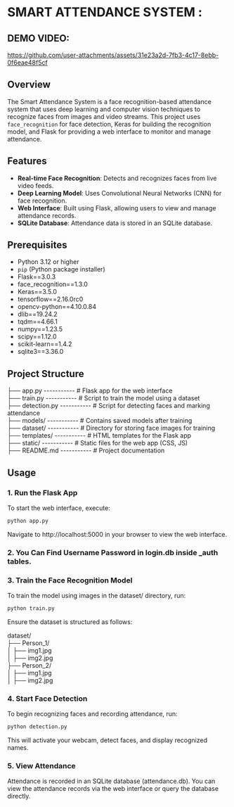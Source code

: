 # SMART ATTENDANCE SYSTEM :

## DEMO VIDEO:

https://github.com/user-attachments/assets/31e23a2d-7fb3-4c17-8ebb-0f6eae48f5cf

## Overview
The Smart Attendance System is a face recognition-based attendance system that uses deep learning and computer vision techniques to recognize faces from images and video streams. This project uses `face_recognition` for face detection, Keras for building the recognition model, and Flask for providing a web interface to monitor and manage attendance.

## Features
- **Real-time Face Recognition**: Detects and recognizes faces from live video feeds.
- **Deep Learning Model**: Uses Convolutional Neural Networks (CNN) for face recognition.
- **Web Interface**: Built using Flask, allowing users to view and manage attendance records.
- **SQLite Database**: Attendance data is stored in an SQLite database.


## Prerequisites

- Python 3.12 or higher
- `pip` (Python package installer)
- Flask==3.0.3
- face_recognition==1.3.0
- Keras==3.5.0
- tensorflow==2.16.0rc0
- opencv-python==4.10.0.84
- dlib==19.24.2
- tqdm==4.66.1
- numpy==1.23.5
- scipy==1.12.0
- scikit-learn==1.4.2
- sqlite3==3.36.0


## Project Structure

├── app.py                    ----------- # Flask app for the web interface <br>
├── train.py                  ----------- # Script to train the model using a dataset <br>
├── detection.py              ----------- # Script for detecting faces and marking attendance<br>
├── models/                   ----------- # Contains saved models after training<br>
├── dataset/                  ----------- # Directory for storing face images for training<br>
├── templates/                ----------- # HTML templates for the Flask app<br>
├── static/                   ----------- # Static files for the web app (CSS, JS)<br>
├── README.md                 ----------- # Project documentation<br>

## Usage

### 1. Run the Flask App
To start the web interface, execute:

```bash
python app.py
```
Navigate to http://localhost:5000 in your browser to view the web interface.

### 2. You Can Find Username Password in login.db inside _auth tables.

### 3. Train the Face Recognition Model
To train the model using images in the dataset/ directory, run:
```bash
python train.py
```
Ensure the dataset is structured as follows:

dataset/<br>
├── Person_1/<br>
│   ├── img1.jpg<br>
│   ├── img2.jpg<br>
├── Person_2/<br>
│   ├── img1.jpg<br>
│   ├── img2.jpg<br>



### 4. Start Face Detection
To begin recognizing faces and recording attendance, run:

``` bash
python detection.py
```
This will activate your webcam, detect faces, and display recognized names.

### 5. View Attendance
Attendance is recorded in an SQLite database (attendance.db). You can view the attendance records via the web interface or query the database directly.


